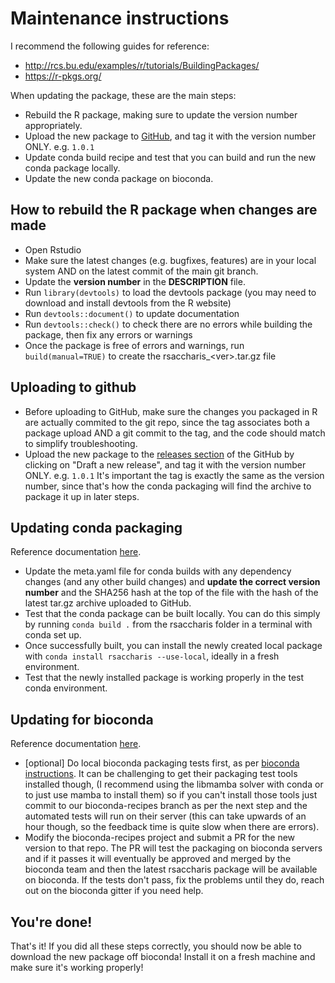 # Maintenance instructions
I recommend the following guides for reference:
- http://rcs.bu.edu/examples/r/tutorials/BuildingPackages/
- https://r-pkgs.org/

When updating the package, these are the main steps:
- Rebuild the R package, making sure to update the version number appropriately.
- Upload the new package to [GitHub](https://github.com/saccharis/rsaccharis), and tag it with the version number ONLY. 
  e.g. `1.0.1`
- Update conda build recipe and test that you can build and run the new conda package locally.
- Update the new conda package on bioconda.

## How to rebuild the R package when changes are made
- Open Rstudio
- Make sure the latest changes (e.g. bugfixes, features) are in your local system AND on the latest commit of the 
main git branch.
- Update the **version number** in the **DESCRIPTION** file.
- Run `library(devtools)` to load the devtools package (you may need to download and install devtools from the R website)
- Run `devtools::document()` to update documentation
- Run `devtools::check()` to check there are no errors while building the package, then fix any errors or warnings
- Once the package is free of errors and warnings, run `build(manual=TRUE)` to create the rsaccharis_\<ver\>.tar.gz file

## Uploading to github
- Before uploading to GitHub, make sure the changes you packaged in R are actually commited to the git repo, since the 
  tag associates both a package upload AND a git commit to the tag, and the code should match to simplify 
  troubleshooting.
- Upload the new package to the [releases section](https://github.com/saccharis/rsaccharis/releases) of the GitHub by 
  clicking on "Draft a new release", and tag it with the version number ONLY.
  e.g. `1.0.1` It's important the tag is exactly the same as the version number, since that's how the conda packaging 
  will find the archive to package it up in later steps.

## Updating conda packaging
Reference documentation [here](https://docs.conda.io/projects/conda-build/en/latest/resources/define-metadata.html).
- Update the meta.yaml file for conda builds with any dependency changes (and any other build changes) and **update the 
  correct version number** and the SHA256 hash at the top of the file with the hash of the latest tar.gz archive uploaded
  to GitHub.
- Test that the conda package can be built locally. You can do this simply by running `conda build .` from the 
  rsaccharis folder in a terminal with conda set up.
- Once successfully built, you can install the newly created local package with `conda install rsaccharis --use-local`, 
  ideally in a fresh environment.
- Test that the newly installed package is working properly in the test conda environment.


## Updating for  bioconda
Reference documentation [here](https://bioconda.github.io/contributor/index.html).
- [optional] Do local bioconda packaging tests first, as per [bioconda instructions](https://bioconda.github.io/contributor/building-locally.html).
It can be challenging to get their packaging test tools installed though, (I recommend using the libmamba solver with 
conda or to just use mamba to install them) so if you can't install those tools just commit to our bioconda-recipes 
branch as per the next step and the automated tests will run on their server (this can take upwards of an hour though, 
so the feedback time is quite slow when there are errors).
- Modify the bioconda-recipes project and submit a PR for the new version to that repo. The PR will test the packaging
on bioconda servers and if it passes it will eventually be approved and merged by the bioconda team and then the latest
rsaccharis package will be available on bioconda. If the tests don't pass, fix the problems until they do, reach out on 
the bioconda gitter if you need help.

## You're done!
That's it! If you did all these steps correctly, you should now be able to download the new package off bioconda! 
Install it on a fresh machine and make sure it's working properly!
